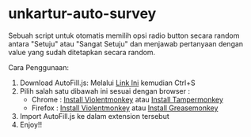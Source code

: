 # unkartur-auto-survey
Sebuah script untuk otomatis memilih opsi radio button secara random antara "Setuju" atau "Sangat Setuju" dan menjawab pertanyaan dengan value yang sudah ditetapkan secara random.

Cara Penggunaan:

1. Download AutoFill.js: Melalui [Link Ini](https://raw.githubusercontent.com/vicjeremy/unkartur-auto-survey/refs/heads/main/AutoFill.js) kemudian Ctrl+S
2. Pilih salah satu dibawah ini sesuai dengan browser :
   - Chrome : [Install Violentmonkey](https://chromewebstore.google.com/detail/violentmonkey/jinjaccalgkegednnccohejagnlnfdag) atau [Install Tampermonkey](https://chromewebstore.google.com/detail/tampermonkey/dhdgffkkebhmkfjojejmpbldmpobfkfo)
   - Firefox : [Install Violentmonkey](https://addons.mozilla.org/en-US/firefox/addon/violentmonkey/) atau [Install Greasemonkey](https://addons.mozilla.org/en-US/firefox/addon/greasemonkey/)
3. Import AutoFill.js ke dalam extension tersebut
4. Enjoy!!
